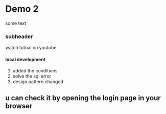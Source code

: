 # Demo 2

some text

### subheader

watch tutrial on youtube


#### local development

1. added the conditions
2. solve the sql error
3. design pattern changed

## u can check it by opening the login page in your browser